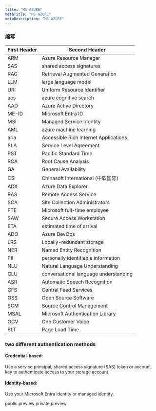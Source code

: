 ```yaml
---
title: "MS AZURE"
metaTitle: "MS AZURE"
metaDescription: "MS AZURE"
---
```




### 缩写
First Header | Second Header
------------ | -------------
ARM | Azure Resource Manager
SAS | shared access signatures
RAG | Retrieval Augmented Generation
LLM | large language model
URI | Uniform Resource Identifier
acs | azure cognitive search
AAD | Azure Active Directory
ME-ID | Microsoft Entra ID
MSI | Managed Service Identity
AML | azure machine learning
aria | Accessible Rich Internet Applications
SLA | Service Level Agreement
PST | Pacific Standard Time
RCA | Root Cause Analysis
GA |  General Availability
CSI | Chinasoft International (中软国际)
ADX | Azure Data Explorer
RAS | Remote Access Service
SCA | Site Collection Administrators
FTE | Microsoft full-time employee
SAW | Secure Access Workstation
ETA | estimated time of arrival
ADO | Azure DevOps
LRS | Locally-redundant storage
NER |  Named Entity Recognition
PII |  personally identifiable information
NLU |  Natural Language Understanding
CLU |  conversational language understanding
ASR |  Automatic Speech Recognition
CFS |  Central Feed Services
OSS |  Open Source Software
SCM |  Source Control Management
MSAL |  Microsoft Authentication Library
OCV |  One Customer Voice
PLT |  Page Load Time


### two different authentication methods
#### Credential-based: 
Use a service principal, shared access signature (SAS) token or account key to authenticate access to your storage account.
#### Identity-based:
Use your Microsoft Entra identity or managed identity.



public preview
private preview

